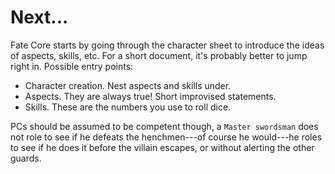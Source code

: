 # Next...

Fate Core starts by going through the character sheet to introduce the ideas
of aspects, skills, etc. For a short document, it's probably better to jump
right in. Possible entry points:

- Character creation. Nest aspects and skills under.
- Aspects. They are always true! Short improvised statements.
- Skills. These are the numbers you use to roll dice.

PCs should be assumed to be competent though, a `Master swordsman` does not
role to see if he defeats the henchmen---of course he would---he roles to see
if he does it before the villain escapes, or without alerting the other
guards. <!-- I don't like this here, but I don't know where else it would go
an I think it's an important point. Maybe it goes in the place when we talk
about "aspects are true"? -->
